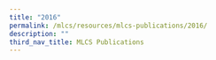 ```yaml
---
title: "2016"
permalink: /mlcs/resources/mlcs-publications/2016/
description: ""
third_nav_title: MLCS Publications
---
```

